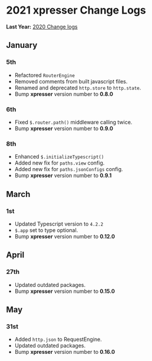 # 2021 xpresser Change Logs

**Last Year:** [2020 Change logs](./2020.md)

[comment]: <> (### xpresser@next version)

[comment]: <> (```typescript)

[comment]: <> (import {server} from "xpresser";)

[comment]: <> (// Main Server)

[comment]: <> (const main = new server&#40;{)

[comment]: <> (    server: {port: 2000},)

[comment]: <> (    paths: {routesFile: 'routes/main.ts'})

[comment]: <> (}&#41;;)

[comment]: <> (// Api Server)

[comment]: <> (const api = new server&#40;{)

[comment]: <> (    server: {port: 2001},)

[comment]: <> (    paths: {routesFile: 'routes/api.ts'})

[comment]: <> (}&#41;;)

[comment]: <> (main.boot&#40;&#41; // server running at 2000)

[comment]: <> (api.boot&#40;&#41; // server running at 2001)

[comment]: <> (```)

[comment]: <> (### Serve SPA projects using xpresser.)

[comment]: <> (Custom Domain)

[comment]: <> (```sh)

[comment]: <> (xjs serve ./dist --host=mydomain.com)

[comment]: <> (# ==> Serving folder: /Users/node/project/dist)

[comment]: <> (# ==> Domain: mydomain.com | Port: 80)

[comment]: <> (```)

[comment]: <> (Custom Port)

[comment]: <> (```sh)

[comment]: <> (xjs serve ./dist --port=8080)

[comment]: <> (# ==> Serving folder: /Users/node/project/dist)

[comment]: <> (# ==> Domain: localhost | Port: 8080)

[comment]: <> (```)

[comment]: <> (Custom Xpresser Config file.)

[comment]: <> (```sh)

[comment]: <> (xjs serve ./dist --config=server.json)

[comment]: <> (# ==> Serving folder: /Users/node/project/dist)

[comment]: <> (# ==> Domain: mydomain.com | Port: 443)

[comment]: <> (# ==> Ssl Enabled)

[comment]: <> (```)

[comment]: <> (server.json)

[comment]: <> (```json)

[comment]: <> ({)

[comment]: <> (  "404": "/",)

[comment]: <> (  "server": {)

[comment]: <> (    "port": "443",)

[comment]: <> (    "domain": "mydomain.com",)

[comment]: <> (    "ssl": {)

[comment]: <> (      "cert": "/root/cert.pem",)

[comment]: <> (      "key": "/root/key.pem")

[comment]: <> (    })

[comment]: <> (  })

[comment]: <> (})

[comment]: <> (```)

## January

### 5th

- Refactored `RouterEngine`
- Removed comments from built javascript files.
- Renamed and deprecated `http.store` to `http.state`.
- Bump **xpresser** version number to **0.8.0**

### 6th

- Fixed `$.router.path()` middleware calling twice.
- Bump **xpresser** version number to **0.9.0**

### 8th

- Enhanced `$.initializeTypescript()`
- Added new fix for `paths.view` config.
- Added new fix for `paths.jsonConfigs` config.
- Bump **xpresser** version number to **0.9.1**

## March

### 1st

- Updated Typescript version to `4.2.2`
- `$.app` set to type optional.
- Bump **xpresser** version number to **0.12.0**

## April

### 27th

- Updated outdated packages.
- Bump **xpresser** version number to **0.15.0**

## May

### 31st
- Added `http.json` to RequestEngine.
- Updated outdated packages.
- Bump **xpresser** version number to **0.16.0**
